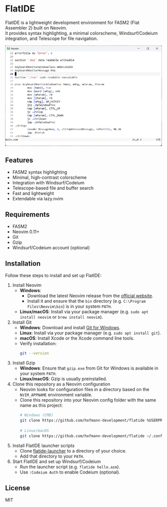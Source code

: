 # FlatIDE

FlatIDE is a lightweight development environment for FASM2 (Flat Assembler 2) built on Neovim.  
It provides syntax highlighting, a minimal colorscheme, Windsurf/Codeium integration, and Telescope for file navigation.

<img src="screenshot.png" alt="FlatIDE Screenshot" width="800">

## Features

- FASM2 syntax highlighting
- Minimal, high-contrast colorscheme
- Integration with Windsurf/Codeium
- Telescope-based file and buffer search
- Fast and lightweight
- Extendable via lazy.nvim

## Requirements

- FASM2
- Neovim 0.11+
- Git
- Gzip
- Windsurf/Codeium account (optional)

## Installation

Follow these steps to install and set up FlatIDE:

1. Install Neovim
   - **Windows**:
     - Download the latest Neovim release from the [official website](https://neovim.io/).
     - Install it and ensure that the `bin` directory (e.g. `C:\Program Files\Neovim\bin`) is in your system `PATH`.
   - **Linux/macOS**: Install via your package manager (e.g. `sudo apt install neovim` or `brew install neovim`).
2. Install Git
   - **Windows**: Download and install [Git for Windows](https://gitforwindows.org/).
   - **Linux**: Install via your package manager (e.g. `sudo apt install git`).
   - **macOS**: Install Xcode or the Xcode command line tools.
   - Verify installation:
     ```sh
     git --version
     ```
3. Install Gzip
   - **Windows**: Ensure that `gzip.exe` from Git for Windows is available in your system `PATH`.
   - **Linux/macOS**: Gzip is usually preinstalled.
4. Clone this repository as a Neovim configuration
   - Neovim looks for configuration files in a directory based on the `NVIM_APPNAME` environment variable.
   - Clone this repository into your Neovim config folder with the same name as this project:
     ```sh
     # Windows (CMD)
     git clone https://github.com/hofmann-development/flatide %USERPROFILE%\flatide

     # Linux/macOS
     git clone https://github.com/hofmann-development/flatide ~/.config/flatide
     ```
5. Install FlatIDE launcher scripts
   - Clone [flatide-launcher](https://github.com/hofmann-development/flatide-launcher) to a directory of your choice.
   - Add that directory to your `PATH`.
6. Start FlatIDE and set up Windsurf/Codeium
   - Run the launcher script (e.g. `flatide hello.asm`).
   - Use `:Codeium Auth` to enable Codeium (optional).

## License

MIT
